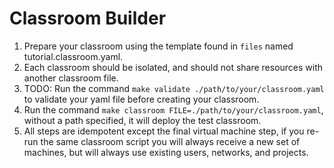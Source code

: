 # Classroom Builder
1. Prepare your classroom using the template found in `files` named tutorial.classroom.yaml.
2. Each classroom should be isolated, and should not share resources with another classroom file.
3. TODO: Run the command `make validate ./path/to/your/classroom.yaml` to validate your yaml file before creating your classroom.
4. Run the command `make classroom FILE=./path/to/your/classroom.yaml`, without a path specified, it will deploy the test classroom.
5. All steps are idempotent except the final virtual machine step, if you re-run the same classroom script you will always receive a new set of machines, but will always use existing users, networks, and projects.
